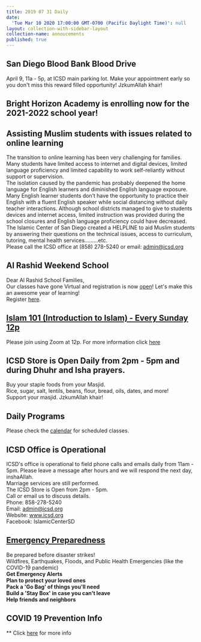 ```yaml
---
title: 2019 07 31 Daily
date:
  'Tue Mar 10 2020 17:00:00 GMT-0700 (Pacific Daylight Time)': null
layout: collection-with-sidebar-layout
collection-name: annoucements
published: true
---
```

## San Diego Blood Bank Blood Drive
April 9, 11a - 5p, at ICSD main parking lot. Make your appointment early so you don't miss this reward filled opportunity! JzkumAllah khair!

## Bright Horizon Academy is enrolling now for the 2021-2022 school year!

## Assisting Muslim students with issues related to online learning  
The transition to online learning has been very challenging for families. Many students have limited access to internet and digital devices, limited language proficiency and limited capability to work self-reliantly without support or supervision.  
The isolation caused by the pandemic has probably deepened the home language for English learners and diminished English language exposure. Many English learner students don’t have the opportunity to practice their English with a fluent English speaker while social distancing without daily teacher interactions.
Although school districts managed to give to students devices and internet access, limited instruction was provided during the school closures and English language proficiency could have decreased.  
The Islamic Center of San Diego created a HELPLINE to aid Muslim students by answering their questions on the technical issues, access to curriculum, tutoring, mental health services.........etc.  
Please call the ICSD office at (858) 278-5240 or email: admin@icsd.org  

## Al Rashid Weekend School
Dear Al Rashid School Families,  
Our classes have gone Virtual and registration is now [open](https://www.icsd.org/events/al-rashid-virtual-academy)! Let's make this an awesome year of learning!  
Register [here](https://www.facebook.com/alrashidweekendschool).  

## [Islam 101 (Introduction to Islam) - Every Sunday 12p](https://www.icsd.org/events/islam-101-introduction-to-islam-every-sunday-12p)
Please join using Zoom at 12p. For more information click [here](https://www.icsd.org/events/islam-101-introduction-to-islam-every-sunday-12p) 

## ICSD Store is Open Daily from 2pm - 5pm and during Dhuhr and Isha prayers.
Buy your staple foods from your Masjid.  
Rice, sugar, salt, lentils, beans, flour, bread, oils, dates, and more!  
Support your masjid. JzkumAllah khair!

## Daily Programs
Please check the [calendar](http://www.icsd.org/calendar) for scheduled classes.

## ICSD Office is Operational
ICSD's office is operational to field phone calls and emails daily from 11am - 5pm. Please leave a message after hours and we will respond the next day, inshaAllah.  
Marriage services are still performed.  
The ICSD Store is Open from 2pm - 5pm.  
Call or email us to discuss details.  
Phone: 858-278-5240  
Email: admin@icsd.org  
Website: www.icsd.org  
Facebook: IslamicCenterSD  

## [Emergency Preparedness](https://www.icsd.org/events/emergency-preparedness)
Be prepared before disaster strikes!  
Wildfires, Earthquakes, Floods, and Public Health Emergencies (like the COVID-19 pandemic)  
**Get Emergency Alerts  
Plan to protect your loved ones  
Pack a 'Go Bag' of things you'll need  
Build a 'Stay Box' in case you can't leave  
Help friends and neighbors**


## COVID 19 Prevention Info
** Click [here](http://www.icsd.org/events/covid-19-prevention-info) for more info
